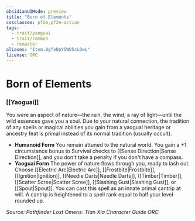 ```yaml
---
obsidianUIMode: preview
title: "Born of Elements"
cssclasses: pf2e,pf2e-action
tags:
  - trait/yaoguai
  - trait/common
  - remaster
aliases: "Item.8gfeDpY5WD5cLDwL"
license: ORC
---
```

# Born of Elements

### [[Yaoguai]]






You were an aspect of nature—the rain, the wind, a ray of light—until the wild essences gave you a soul. Due to your natural connection, the tradition of any spells or magical abilities you gain from a yaoguai heritage or ancestry feat is primal instead of its normal tradition (usually occult).

*   **Humanoid Form** You remain attuned to the natural world. You gain a +1 circumstance bonus to Survival checks to [[Sense Direction|Sense Direction]], and you don't take a penalty if you don't have a compass.
*   **Yaoguai Form** The power of nature flows through you, ready to lash out. Choose [[Electric Arc|Electric Arc]], [[Frostbite|Frostbite]], [[Ignition|Ignition]], [[Needle Darts|Needle Darts]], [[Timber|Timber]], [[Scatter Scree|Scatter Scree]], [[Slashing Gust|Slashing Gust]], or [[Spout|Spout]]. You can cast this spell as an innate primal cantrip at will. A cantrip is heightened to a spell rank equal to half your level rounded up.

*Source: Pathfinder Lost Omens: Tian Xia Character Guide*
*ORC*